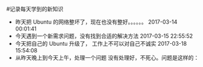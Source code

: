 #记录每天学到的新知识
- 昨天把 Ubuntu 的网络整坏了，现在也没有整好。。。。。。
2017-03-14 00:01:41
- 今天遇到一个新需求问题，没有找到合适的解决方法
2017-03-15 22:55:52
- 今天把自己的 Ubuntu 升级了， 工作上不可以对自己不诚实
2017-03-18 15:54:08
- 从昨天晚上到今天上午，处理一个问题 没有处理好，不死心。问题是这样的：